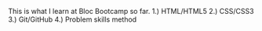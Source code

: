 This is what I learn at Bloc Bootcamp so far.
  1.) HTML/HTML5
  2.) CSS/CSS3
  3.) Git/GitHub
  4.) Problem skills method
  
